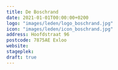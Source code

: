 ```yaml
---
title: De Boschrand
date: 2021-01-01T00:00:00+0200
logo: "images/leden/logo_boschrand.jpg"
icon: "images/leden/icon_boschrand.jpg"
address: Hoofdstraat 96
postcode: 7875AE Exloo
website: 
stageplek: 
draft: true
---
```


